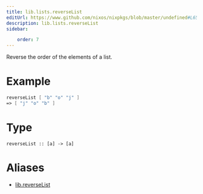 ```yaml
---
title: lib.lists.reverseList
editUrl: https://www.github.com/nixos/nixpkgs/blob/master/undefined#L656C17
description: lib.lists.reverseList
sidebar:

    order: 7
---
```


Reverse the order of the elements of a list.

# Example

```nix
reverseList [ "b" "o" "j" ]
=> [ "j" "o" "b" ]
```

# Type

```
reverseList :: [a] -> [a]
```


# Aliases

- [lib.reverseList](/nix-doc-comments/reference/lib/lib-reverselist)


